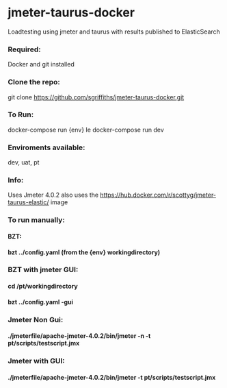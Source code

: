 # jmeter-taurus-docker
Loadtesting using jmeter and taurus with results published to ElasticSearch

### Required:
Docker and git installed

### Clone the repo:
git clone https://github.com/sgriffiths/jmeter-taurus-docker.git

### To Run:
docker-compose run {env}
Ie docker-compose run dev

### Enviroments available:
dev, uat, pt

### Info:
Uses Jmeter 4.0.2
also uses the https://hub.docker.com/r/scottyg/jmeter-taurus-elastic/ image

### To run manually:
#### BZT: 
#### bzt ../config.yaml (from the {env} workingdirectory)

### BZT with jmeter GUI: 
#### cd /pt/workingdirectory 
#### bzt ../config.yaml -gui

### Jmeter Non Gui: 
#### ./jmeterfile/apache-jmeter-4.0.2/bin/jmeter -n -t pt/scripts/testscript.jmx

### Jmeter with GUI: 
#### ./jmeterfile/apache-jmeter-4.0.2/bin/jmeter -t pt/scripts/testscript.jmx

